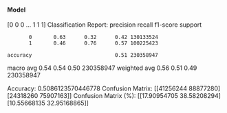 #### Model
[0 0 0 ... 1 1 1]
Classification Report:
              precision    recall  f1-score   support

           0       0.63      0.32      0.42 130133524
           1       0.46      0.76      0.57 100225423

    accuracy                           0.51 230358947
   macro avg       0.54      0.54      0.50 230358947
weighted avg       0.56      0.51      0.49 230358947

Accuracy: 0.5086123570446778
Confusion Matrix:
[[41256244 88877280]
 [24318260 75907163]]
Confusion Matrix (%):
[[17.90954705 38.58208294]
 [10.55668135 32.95168865]]
